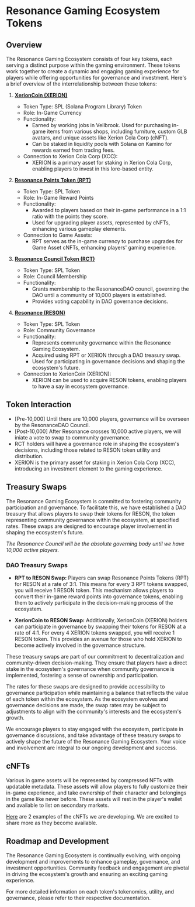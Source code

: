 # Resonance Gaming Ecosystem Tokens

## Overview

The Resonance Gaming Ecosystem consists of four key tokens, each serving a distinct purpose within the gaming environment. These tokens work together to create a dynamic and engaging gaming experience for players while offering opportunities for governance and investment. Here's a brief overview of the interrelationship between these tokens:

1. **[XerionCoin (XERION)](https://github.com/PlayResonance/whitepaper/blob/main/tokenomics/xerioncoin.md)**
   - Token Type: SPL (Solana Program Library) Token
   - Role: In-Game Currency
   - Functionality:
     - Earned by working jobs in Veilbrook. Used for purchasing in-game items from various shops, including furniture, custom GLB avatars, and unique assets like Xerion Cola Corp (cNFT).
     - Can be staked in liquidity pools with Solana on Kamino for rewards earned from trading fees.
   - Connection to Xerion Cola Corp (XCC):
     - XERION is a primary asset for staking in Xerion Cola Corp, enabling players to invest in this lore-based entity.

2. **[Resonance Points Token (RPT)](https://github.com/PlayResonance/whitepaper/blob/main/tokenomics/rpt.md)**
   - Token Type: SPL Token
   - Role: In-Game Reward Points
   - Functionality:
     - Awarded to players based on their in-game performance in a 1:1 ratio with the points they score.
     - Used for upgrading player assets, represented by cNFTs, enhancing various gameplay elements.
   - Connection to Game Assets:
     - RPT serves as the in-game currency to purchase upgrades for Game Asset cNFTs, enhancing players' gaming experience.

3. **[Resonance Council Token (RCT)](https://github.com/PlayResonance/whitepaper/blob/main/tokenomics/rct.md)**
   - Token Type: SPL Token
   - Role: Council Membership
   - Functionality:
     - Grants membership to the ResonanceDAO council, governing the DAO until a community of 10,000 players is established.
     - Provides voting capability in DAO governance decisions.

4. **[Resonance (RESON)](https://github.com/PlayResonance/whitepaper/blob/main/tokenomics/reson.md)**
   - Token Type: SPL Token
   - Role: Community Governance
   - Functionality:
     - Represents community governance within the Resonance Gaming Ecosystem.
     - Acquired using RPT or XERION through a DAO treasury swap.
     - Used for participating in governance decisions and shaping the ecosystem's future.
   - Connection to XerionCoin (XERION):
     - XERION can be used to acquire RESON tokens, enabling players to have a say in ecosystem governance.

## Token Interaction

- [Pre-10,000] Until there are 10,000 players, governance will be overseen by the ResonanceDAO Council.
- [Post-10,000] After Resonance crosses 10,000 active players, we will iniate a vote to swap to community governance.
- RCT holders will have a governance role in shaping the ecosystem's decisions, including those related to RESON token utility and distribution.
- XERION is the primary asset for staking in Xerion Cola Corp (XCC), introducing an investment element to the gaming experience.

## Treasury Swaps
The Resonance Gaming Ecosystem is committed to fostering community participation and governance. To facilitate this, we have established a DAO treasury that allows players to swap their tokens for RESON, the token representing community governance within the ecosystem, at specified rates. These swaps are designed to encourage player involvement in shaping the ecosystem's future. 

<i>The Resonance Council will be the absolute governing body until we have 10,000 active players.</i>

### DAO Treasury Swaps
   - **RPT to RESON Swap:** Players can swap Resonance Points Tokens (RPT) for RESON at a rate of 3:1. This means for every 3 RPT tokens swapped, you will receive 1 RESON token. This mechanism allows players to convert their in-game reward points into governance tokens, enabling them to actively participate in the decision-making process of the ecosystem.

   - **XerionCoin to RESON Swap:** Additionally, XerionCoin (XERION) holders can participate in governance by swapping their tokens for RESON at a rate of 4:1. For every 4 XERION tokens swapped, you will receive 1 RESON token. This provides an avenue for those who hold XERION to become actively involved in the governance structure.

These treasury swaps are part of our commitment to decentralization and community-driven decision-making. They ensure that players have a direct stake in the ecosystem's governance when community governance is implemented, fostering a sense of ownership and participation.

The rates for these swaps are designed to provide accessibility to governance participation while maintaining a balance that reflects the value of each token within the ecosystem. As the ecosystem evolves and governance decisions are made, the swap rates may be subject to adjustments to align with the community's interests and the ecosystem's growth.

We encourage players to stay engaged with the ecosystem, participate in governance discussions, and take advantage of these treasury swaps to actively shape the future of the Resonance Gaming Ecosystem. Your voice and involvement are integral to our ongoing development and success.

## cNFTs

Various in game assets will be represented by compressed NFTs with updatable metadata. These assets will allow players to fully customize their in-game experience, and take ownership of their character and belongings in the game like never before. These assets will rest in the player's wallet and available to list on secondary markets. 

[Here](https://github.com/PlayResonance/whitepaper/tree/main/tokenomics/cnfts) are 2 examples of the cNFTs we are developing. We are excited to share more as they become available.

## Roadmap and Development

The Resonance Gaming Ecosystem is continually evolving, with ongoing development and improvements to enhance gameplay, governance, and investment opportunities. Community feedback and engagement are pivotal in driving the ecosystem's growth and ensuring an exciting gaming experience.

For more detailed information on each token's tokenomics, utility, and governance, please refer to their respective documentation.

